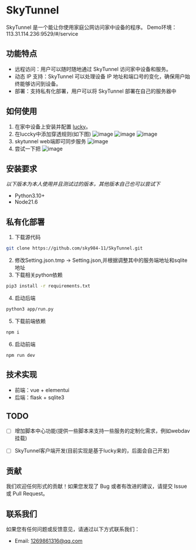 
# SkyTunnel

SkyTunnel 是一个能让你使用家庭公网访问家中设备的程序。
Demo环境：
    113.31.114.236:9529/#/service


## 功能特点

- 远程访问：用户可以随时随地通过 SkyTunnel 访问家中设备和服务。
- 动态 IP 支持：SkyTunnel 可以处理设备 IP 地址和端口号的变化，确保用户始终能够访问到设备。
- 部署：支持私有化部署，用户可以将 SkyTunnel 部署在自己的服务器中

## 如何使用

1. 在家中设备上安装并配置 [lucky](https://www.lucky666.cn/docs/install/)。
2. 在luccky中添加穿透规则(如下图)
![image](https://github.com/sky984-11/SkyTunnel/assets/58068214/fdb48fc2-6aea-4621-9738-f7603c43670e)
![image](https://github.com/sky984-11/SkyTunnel/assets/58068214/12b9a544-3753-4a72-a590-d924698b302f)
![image](https://github.com/sky984-11/SkyTunnel/assets/58068214/fe977b8c-f412-4ccb-a025-3350ac056ec3)
3. skytunnel web端即可同步服务
![image](https://github.com/sky984-11/SkyTunnel/assets/58068214/13a1beca-db5e-4af3-b40a-4856f040ebf4)
4. 尝试一下把
![image](https://github.com/sky984-11/SkyTunnel/assets/58068214/fb0748e5-26ed-42d7-88bc-a92244b1fc6e)

## 安装要求

*以下版本为本人使用并且测试过的版本，其他版本自己也可以尝试下*

- Python3.10+ 
- Node21.6

## 私有化部署

1. 下载源代码

```sh
git clone https://github.com/sky984-11/SkyTunnel.git
```

2. 修改Setting.json.tmp -> Setting.json,并根据调整其中的服务端地址和sqlite地址
3. 下载相关python依赖

```sh
pip3 install -r requirements.txt

```

4. 启动后端

```sh
python3 app/run.py
```

5. 下载前端依赖

```sh
npm i
```

6. 启动前端

```
npm run dev
```

## 技术实现

- 前端：vue + elementui
- 后端：flask + sqlite3


## TODO

- [ ] 增加脚本中心功能(提供一些脚本来支持一些服务的定制化需求，例如webdav挂载)
- [ ] SkyTunnel客户端开发(目前实现是基于lucky来的，后面会自己开发)


## 贡献

我们欢迎任何形式的贡献！如果您发现了 Bug 或者有改进的建议，请提交 Issue 或 Pull Request。

## 联系我们

如果您有任何问题或反馈意见，请通过以下方式联系我们：

 - Email: 1269861316@qq.com
